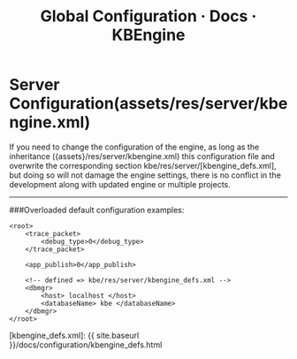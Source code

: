 ﻿---
layout: docs
title: Global Configuration · Docs · KBEngine
tab: docs
docsitem: configuration-kbengine
---

Server Configuration(assets/res/server/kbengine.xml)
===================

If you need to change the configuration of the engine, as long as the inheritance ({assets}/res/server/kbengine.xml) 
this configuration file and overwrite the corresponding section kbe/res/server/[kbengine_defs.xml], 
but doing so will not damage the engine settings, there is no conflict in the development along with updated engine or multiple projects.

----------------------------------------
###Overloaded default configuration examples:

	<root>
		<trace_packet>
			<debug_type>0</debug_type>
		</trace_packet>
		
		<app_publish>0</app_publish>
		
		<!-- defined => kbe/res/server/kbengine_defs.xml -->
		<dbmgr>
			<host> localhost </host>
			<databaseName> kbe </databaseName>
		</dbmgr>
	</root>

[kbengine_defs.xml]: {{ site.baseurl }}/docs/configuration/kbengine_defs.html